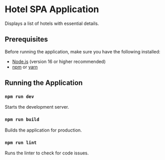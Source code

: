 # Hotel SPA Application

Displays a list of hotels with essential details.

## Prerequisites

Before running the application, make sure you have the following installed:

- [Node.js](https://nodejs.org/) (version 16 or higher recommended)
- [npm](https://www.npmjs.com/) or [yarn](https://yarnpkg.com/)

## Running the Application

### `npm run dev`

Starts the development server.

### `npm run build`

Builds the application for production.

### `npm run lint`

Runs the linter to check for code issues.
